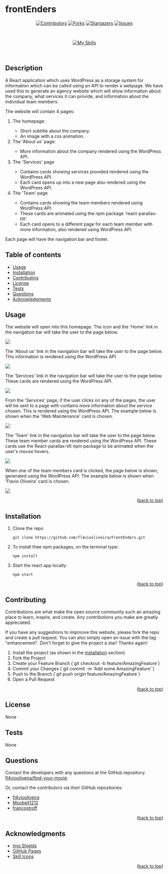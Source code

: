 # frontEnders
<div align="center">

[![Contributors](https://img.shields.io/github/contributors/fl4viooliveira/FrontEnders?style=for-the-badge)](https://github.com/fl4viooliveira/react-portfolio/graphs/contributors)
[![Forks](https://img.shields.io/github/forks/fl4viooliveira/FrontEnders?style=for-the-badge)](https://github.com/fl4viooliveira/react-portfolio/forks)
[![Stargazers](https://img.shields.io/github/stars/fl4viooliveira/FrontEnders?style=for-the-badge)](https://github.com/fl4viooliveira/FrontEnders/stargazers)
[![Issues](https://img.shields.io/github/issues/fl4viooliveira/FrontEnders?style=for-the-badge)](https://github.com/fl4viooliveira/FrontEnders/issues)

</br>

[![My Skills](https://skillicons.dev/icons?i=js,html,css,react,bootstrap,wordpress)](https://skillicons.dev)
</div>
</br>

## Description
A React application which uses WordPress as a storage system for information which can be called using an API to render a webpage. We have used this to generate an agency website which will show information about the company, what services it can provide, and information about the individual team members.

The website will contain 4 pages: 
<ol>
<li>The homepage:</li>
<ul>
<li>Short subtitle about the company.</li>
<li>An image with a css animation.</li>
</ul>
<li>The 'About us' page:</li>
<ul>
<li>More information about the company rendered using the WordPress API.</li>
</ul>
<li>The 'Services' page</li>
<ul>
<li>Contains cards showing services provided rendered using the WordPress API.</li>
<li>Each card opens up into a new page also rendered using the WordPress API.</li>
</ul>
<li>The 'Team' page</li>
<ul>
<li>Contains cards showing the team members rendered using WordPress API.</li>
<li>These cards are animated using the npm package 'react-parallax-tilt'.</li>
<li>Each card opens to a different page for each team member with more information, also rendered using WordPress API.</li>
</ul>
</ol>

Each page will have the navigation bar and footer.

## Table of contents
- [Usage](#usage)
- [Installation](#installation)
- [Contributing](#contributing)
- [License](#license)
- [Tests](#tests)
- [Questions](#questions)
- [Acknowledgments](#acknowledgments)

## Usage
The website will open into this homepage. The icon and the 'Home' link in the navigation bar will take the user to the page below.

<img src="assets/readmeImages/homepage.png" />

The 'About us' link in the navigation bar will take the user to the page below. This information is rendered using the WordPress API.

<img src="assets/readmeImages/aboutus.png" />

The 'Services' link in the navigation bar will take the user to the page below. These cards are rendered using the WordPress API. 

<img src="assets/readmeImages/services.png" />

From the 'Services' page, if the user clicks on any of the pages, the user will be sent to a page with contains more information about the service chosen. This is rendered using the WordPress API. The example below is shown when the 'Web Maintenance' card is chosen.

<img src="assets/readmeImages/webmaintenance.png" />

The 'Team' link in the navigation bar will take the user to the page below. These team member cards are rendered using the WordPress API. These cards use the React-parallax-tilt npm package to be animated when the user's mouse hovers.

<img src="assets/readmeImages/team.png" />

When one of the team members card is clicked, the page below is shown, generated using the WordPress API. The example below is shown when 'Flavio Oliveira' card is chosen.

<img src="assets/readmeImages/teammember.png" />


<p align="right">(<a href="https://github.com/fl4viooliveira/FrontEnders/blob/28-create-readme/src/README.md">back to top</a>)</p>

## Installation
<ol>
<li>Clone the repo</li>

```
git clone https://github.com/fl4viooliveira/FrontEnders.git
```

<li>To install thee npm packages, on the terminal type:</li>

```
npm install
```

<li>Start the react app locally:</li>

```
npm start
```
</ol>

<p align="right">(<a href="https://github.com/fl4viooliveira/FrontEnders/blob/28-create-readme/src/README.md">back to top</a>)</p>

## Contributing
Contributions are what make the open source community such an amazing place to learn, inspire, and create. Any contributions you make are greatly appreciated.

If you have any suggestions to improove this website, please fork the repo and create a pull request. You can also simply open an issue with the tag "enhancement". Don't forget to give the project a star! Thanks again!

<ol>
<li>Install the project (as shown in the <a href="#installation">installation</a> section)</li>
<li>Fork the Project</li>
<li>Create your Feature Branch (`git checkout -b feature/AmazingFeature`)</li>
<li>Commit your Changes (`git commit -m 'Add some AmazingFeature'`)</li>
<li>Push to the Branch (`git push origin feature/AmazingFeature`)</li>
<li>Open a Pull Request</li>
</ol>

<p align="right">(<a href="https://github.com/fl4viooliveira/FrontEnders/blob/28-create-readme/src/README.md">back to top</a>)</p>

## License
None

## Tests
None

## Questions
Contact the developers with any questions at the GitHub repository: [fl4viooliveira/find-your-movie](https://github.com/fl4viooliveira/find-your-movie).

Or, contact the contributors via their GitHub repositories:
- [fl4viooliveira](https://github.com/fl4viooliveira)
- [Moobell1212](https://github.com/Moobell1212)
- [francostroff](https://github.com/francostroff)

<p align="right">(<a href="https://github.com/fl4viooliveira/FrontEnders/blob/28-create-readme/src/README.md">back to top</a>)</p>

## Acknowledgments
- [Img Shields](https://shields.io)
- [GitHub Pages](https://pages.github.com)
- [Skill Icons](https://skillicons.dev/)

<p align="right">(<a href="https://github.com/fl4viooliveira/FrontEnders/blob/28-create-readme/src/README.md">back to top</a>)</p>
